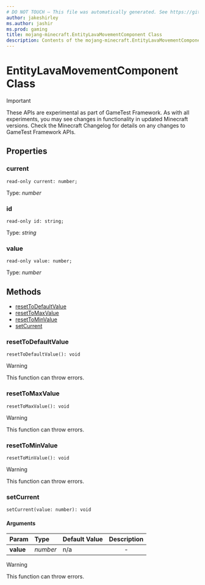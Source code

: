 ```yaml
---
# DO NOT TOUCH — This file was automatically generated. See https://github.com/Mojang/MinecraftScriptingApiDocsGenerator to modify descriptions, examples, etc.
author: jakeshirley
ms.author: jashir
ms.prod: gaming
title: mojang-minecraft.EntityLavaMovementComponent Class
description: Contents of the mojang-minecraft.EntityLavaMovementComponent class.
---
```

# EntityLavaMovementComponent Class
>[!IMPORTANT]
>These APIs are experimental as part of GameTest Framework. As with all experiments, you may see changes in functionality in updated Minecraft versions. Check the Minecraft Changelog for details on any changes to GameTest Framework APIs.


## Properties
### **current**
`read-only current: number;`

Type: *number*


### **id**
`read-only id: string;`

Type: *string*


### **value**
`read-only value: number;`

Type: *number*



## Methods
- [resetToDefaultValue](#resettodefaultvalue)
- [resetToMaxValue](#resettomaxvalue)
- [resetToMinValue](#resettominvalue)
- [setCurrent](#setcurrent)
  
### **resetToDefaultValue**
`
resetToDefaultValue(): void
`



> [!WARNING]
> This function can throw errors.

### **resetToMaxValue**
`
resetToMaxValue(): void
`



> [!WARNING]
> This function can throw errors.

### **resetToMinValue**
`
resetToMinValue(): void
`



> [!WARNING]
> This function can throw errors.

### **setCurrent**
`
setCurrent(value: number): void
`

#### Arguments
| Param | Type | Default Value | Description |
| :--- | :--- | :--- | :---: |
| **value** | *number* | n/a | - |


> [!WARNING]
> This function can throw errors.


